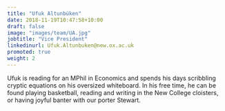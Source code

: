 ```yaml
---
title: "Ufuk Altunbüken"
date: 2018-11-19T10:47:58+10:00
draft: false
image: "images/team/UA.jpg"
jobtitle: "Vice President"
linkedinurl: Ufuk.Altunbuken@new.ox.ac.uk
promoted: true
weight: 2
---
```


Ufuk is reading for an MPhil in Economics and spends his days scribbling cryptic equations on his oversized whiteboard. In his free time, he can be found playing basketball, reading and writing in the New College cloisters, or having joyful banter with our porter Stewart.
